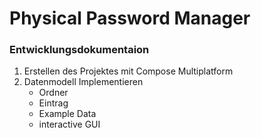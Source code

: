 # Physical Password Manager

### Entwicklungsdokumentaion
1. Erstellen des Projektes mit Compose Multiplatform
2. Datenmodell Implementieren
   - Ordner
   - Eintrag
   - Example Data
   - interactive GUI